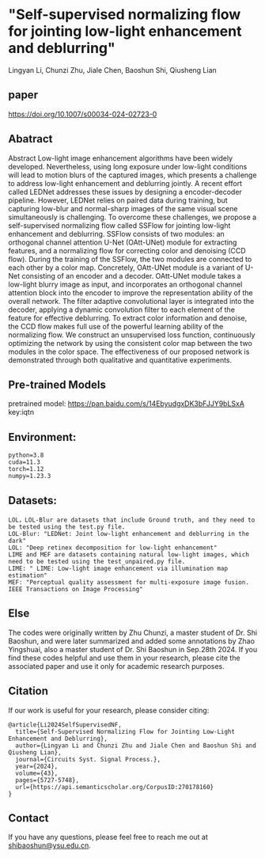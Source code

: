 
# "Self-supervised normalizing flow for jointing low-light enhancement and deblurring"
Lingyan Li, Chunzi Zhu, Jiale Chen, Baoshun Shi, Qiusheng Lian

## paper
https://doi.org/10.1007/s00034-024-02723-0

## Abatract
Abstract Low-light image enhancement algorithms have been widely developed. Nevertheless, using long exposure under low-light conditions will lead to motion blurs of the captured images, which presents a challenge to address low-light enhancement and deblurring jointly. A recent effort called LEDNet addresses these issues by designing a encoder-decoder pipeline. However, LEDNet relies on paired data during training, but capturing low-blur and normal-sharp images of the same visual scene simultaneously is challenging. To overcome these challenges, we propose a self-supervised normalizing flow called SSFlow for jointing low-light enhancement and deblurring. SSFlow consists of two modules: an orthogonal channel attention U-Net (OAtt-UNet) module for extracting features, and a normalizing flow for correcting color and denoising (CCD flow). During the training of the SSFlow, the two modules are connected to each other by a color map. Concretely, OAtt-UNet module is a variant of U-Net consisting of an encoder and a decoder. OAtt-UNet module takes a low-light blurry image as input, and incorporates an orthogonal channel attention block into the encoder to improve the representation ability of the overall network. The filter adaptive convolutional layer is integrated into the decoder, applying a dynamic convolution filter to each element of the feature for effective deblurring. To extract color information and denoise, the CCD flow makes full use of the powerful learning ability of the normalizing flow. We construct an unsupervised loss function, continuously optimizing the network by using the consistent color map between the two modules in the color space. The effectiveness of our proposed network is demonstrated through both qualitative and quantitative experiments. 

## Pre-trained Models
pretrained model: https://pan.baidu.com/s/14EbyudgxDK3bFJJY9bLSxA
key:iqtn


## Environment:
```
python=3.8
cuda=11.3
torch=1.12
numpy=1.23.3
```
## Datasets:
```
LOL，LOL-Blur are datasets that include Ground truth, and they need to be tested using the test.py file.
LOL-Blur: "LEDNet: Joint low-light enhancement and deblurring in the dark"
LOL: "Deep retinex decomposition for low-light enhancement"
LIME and MEF are datasets containing natural low-light images, which need to be tested using the test_unpaired.py file.
LIME: " LIME: Low-light image enhancement via illumination map estimation"
MEF: "Perceptual quality assessment for multi-exposure image fusion. IEEE Transactions on Image Processing"
 ```
## Else
 The codes were originally written by Zhu Chunzi, a master student of Dr. Shi Baoshun, and were later summarized and added some annotations by Zhao Yingshuai, also a master student of Dr. Shi Baoshun in Sep.28th 2024.
 If you find these codes helpful and use them in your research, please cite the associated paper and use it only for academic research purposes.

## Citation
If our work is useful for your research, please consider citing:
```
@article{Li2024SelfSupervisedNF,
  title={Self-Supervised Normalizing Flow for Jointing Low-Light Enhancement and Deblurring},
  author={Lingyan Li and Chunzi Zhu and Jiale Chen and Baoshun Shi and Qiusheng Lian},
  journal={Circuits Syst. Signal Process.},
  year={2024},
  volume={43},
  pages={5727-5748},
  url={https://api.semanticscholar.org/CorpusID:270178160}
}
```
## Contact
If you have any questions, please feel free to reach me out at shibaoshun@ysu.edu.cn.

